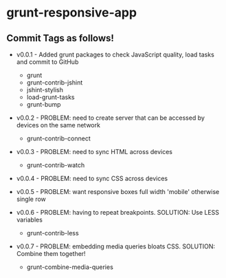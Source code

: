 grunt-responsive-app
====================

## Commit Tags as follows!

* v0.0.1 - Added grunt packages to check JavaScript quality, load tasks and commit to GitHub
	* grunt
	* grunt-contrib-jshint
	* jshint-stylish
	* load-grunt-tasks
	* grunt-bump
	
* v0.0.2 - PROBLEM: need to create server that can be accessed by devices on the same network
	* grunt-contrib-connect

* v0.0.3 - PROBLEM: need to sync HTML across devices
	* grunt-contrib-watch
	
* v0.0.4 - PROBLEM: need to sync CSS across devices
* v0.0.5 - PROBLEM: want responsive boxes full width 'mobile' otherwise single row 
* v0.0.6 - PROBLEM: having to repeat breakpoints. SOLUTION: Use LESS variables
	* grunt-contrib-less
* v0.0.7 - PROBLEM: embedding media queries bloats CSS. SOLUTION: Combine them together!
	* grunt-combine-media-queries
